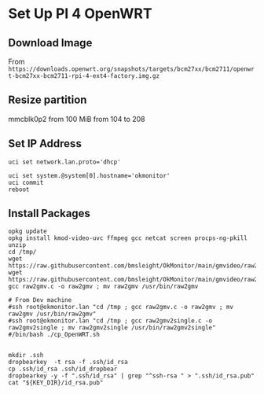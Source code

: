 # Set Up PI 4 OpenWRT

## Download Image

From
`https://downloads.openwrt.org/snapshots/targets/bcm27xx/bcm2711/openwrt-bcm27xx-bcm2711-rpi-4-ext4-factory.img.gz`

## Resize partition
mmcblk0p2 from 100 MiB from 104 to 208

## Set IP Address

```
uci set network.lan.proto='dhcp'

uci set system.@system[0].hostname='okmonitor'
uci commit 
reboot
```

## Install Packages 
```
opkg update
opkg install kmod-video-uvc ffmpeg gcc netcat screen procps-ng-pkill unzip
cd /tmp/
wget https://raw.githubusercontent.com/bmsleight/OkMonitor/main/gmvideo/raw2gmv.c
wget https://raw.githubusercontent.com/bmsleight/OkMonitor/main/gmvideo/raw2gmv2single.c
gcc raw2gmv.c -o raw2gmv ; mv raw2gmv /usr/bin/raw2gmv
```


```
# From Dev machine
#ssh root@okmonitor.lan "cd /tmp ; gcc raw2gmv.c -o raw2gmv ; mv raw2gmv /usr/bin/raw2gmv"
#ssh root@okmonitor.lan "cd /tmp ; gcc raw2gmv2single.c -o raw2gmv2single ; mv raw2gmv2single /usr/bin/raw2gmv2single"
#/bin/bash ./cp_OpenWRT.sh


mkdir .ssh
dropbearkey  -t rsa -f .ssh/id_rsa
cp .ssh/id_rsa .ssh/id_dropbear
dropbearkey -y -f ".ssh/id_rsa" | grep "^ssh-rsa " > ".ssh/id_rsa.pub"
cat "${KEY_DIR}/id_rsa.pub"
```


